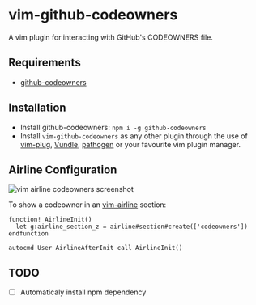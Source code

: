 # vim-github-codeowners
A vim plugin for interacting with GitHub's CODEOWNERS file.

## Requirements

- [github-codeowners](https://github.com/jjmschofield/github-codeowners)

## Installation
- Install github-codeowners: `npm i -g github-codeowners`
- Install `vim-github-codeowners` as any other plugin through the use of
[vim-plug](https://github.com/junegunn/vim-plug),
[Vundle](https://github.com/VundleVim/Vundle.vim),
[pathogen](https://github.com/tpope/vim-pathogen)
or your favourite vim plugin manager.

## Airline Configuration

![vim airline codeowners screenshot](https://user-images.githubusercontent.com/347098/91915409-63262700-ecb2-11ea-8502-52f820e22c75.png)

To show a codeowner in an [vim-airline](https://github.com/bling/vim-airline) section:

```vim
function! AirlineInit()
  let g:airline_section_z = airline#section#create(['codeowners'])
endfunction

autocmd User AirlineAfterInit call AirlineInit()
```

## TODO

- [ ] Automaticaly install npm dependency
